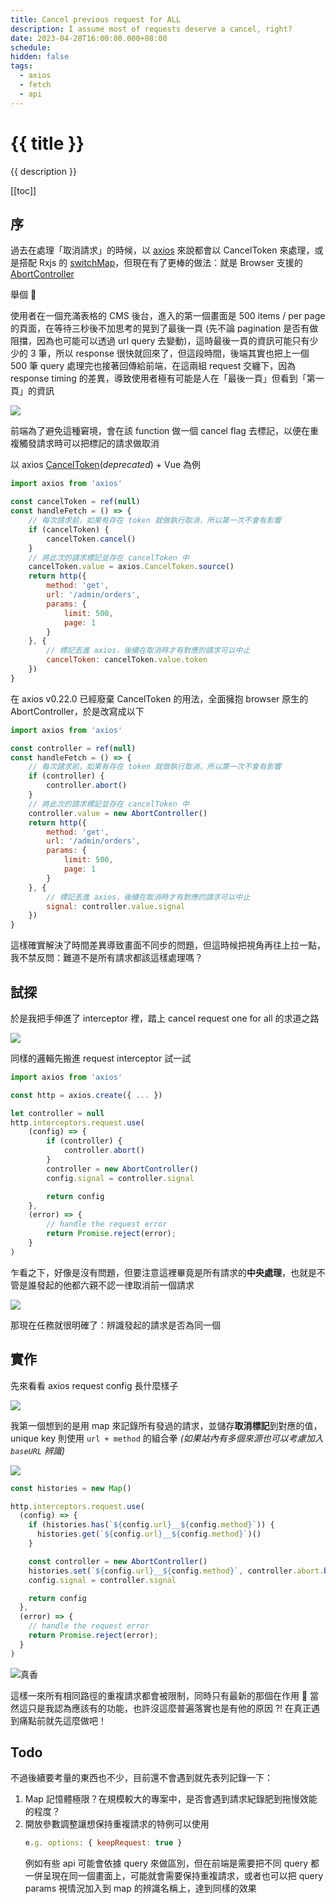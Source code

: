 ```yaml
---
title: Cancel previous request for ALL
description: I assume most of requests deserve a cancel, right?
date: 2023-04-28T16:00:00.000+08:00
schedule:
hidden: false
tags:
  - axios
  - fetch
  - api
---
```


# {{ title }}

{{ description }}

[[toc]]


## 序

過去在處理「取消請求」的時候，以 [axios](https://axios-http.com/) 來說都會以 CancelToken 來處理，或是搭配 Rxjs 的 [switchMap](https://rxjs.dev/api/index/function/switchMap)，但現在有了更棒的做法：就是 Browser 支援的 [AbortController](https://developer.mozilla.org/en-US/docs/Web/API/AbortController)

舉個 🌰

使用者在一個充滿表格的 CMS 後台，進入的第一個畫面是 500 items / per page 的頁面，在等待三秒後不加思考的晃到了最後一頁 (先不論 pagination 是否有做阻擋，因為也可能可以透過 url query 去變動)，這時最後一頁的資訊可能只有少少的 3 筆，所以 response 很快就回來了，但這段時間，後端其實也把上一個 500 筆 query 處理完也接著回傳給前端，在這兩組 request 交纏下，因為 response timing 的差異，導致使用者極有可能是人在「最後一頁」但看到「第一頁」的資訊

![](https://howtohow.notion.site/image/https%3A%2F%2Fs3-us-west-2.amazonaws.com%2Fsecure.notion-static.com%2F2b604815-0236-4a93-b39e-ba9cae1bc205%2FUntitled.png?id=97daf153-f9c2-44ea-8045-4bb050130006&table=block&spaceId=97e46578-ab72-4131-b5e5-cf4f9a6129f1&width=770&userId=&cache=v2)

前端為了避免這種窘境，會在該 function 做一個 cancel flag 去標記，以便在重複觸發請求時可以把標記的請求做取消

以 axios [CancelToken](https://github.com/axios/axios#canceltoken-deprecated)(*deprecated*) + Vue 為例

```jsx {6,7,8,10,20}
import axios from 'axios'

const cancelToken = ref(null)
const handleFetch = () => {
	// 每次請求前，如果有存在 token 就做執行取消，所以第一次不會有影響
	if (cancelToken) {
		cancelToken.cancel()
	}
	// 將此次的請求標記並存在 cancelToken 中
	cancelToken.value = axios.CancelToken.source()
	return http({
		method: 'get',
		url: '/admin/orders',
		params: {
			limit: 500,
			page: 1
		}
	}, {
		// 標記丟進 axios，後續在取消時才有對應的請求可以中止
		cancelToken: cancelToken.value.token
	})
}
```

在 axios v0.22.0 已經廢棄 CancelToken 的用法，全面擁抱 browser 原生的 AbortController，於是改寫成以下

```jsx {6,7,8,10,20}
import axios from 'axios'

const controller = ref(null)
const handleFetch = () => {
	// 每次請求前，如果有存在 token 就做執行取消，所以第一次不會有影響
	if (controller) {
		controller.abort()
	}
	// 將此次的請求標記並存在 cancelToken 中
	controller.value = new AbortController()
	return http({
		method: 'get',
		url: '/admin/orders',
		params: {
			limit: 500,
			page: 1
		}
	}, {
		// 標記丟進 axios，後續在取消時才有對應的請求可以中止
		signal: controller.value.signal
	})
}
```

這樣確實解決了時間差異導致畫面不同步的問題，但這時候把視角再往上拉一點，我不禁反問：難道不是所有請求都該這樣處理嗎？

## 試探

於是我把手伸進了 interceptor 裡，踏上 cancel request one for all 的求道之路

![](https://howtohow.notion.site/image/https%3A%2F%2Fs3-us-west-2.amazonaws.com%2Fsecure.notion-static.com%2Fa0e4e774-91d4-4394-bbc2-7c799aa85ca5%2FUntitled.png?id=99d6499c-3ce5-42eb-bcd4-bf5888bafe7d&table=block&spaceId=97e46578-ab72-4131-b5e5-cf4f9a6129f1&width=670&userId=&cache=v2)

同樣的邏輯先搬進 request interceptor 試一試

```jsx
import axios from 'axios'

const http = axios.create({ ... })

let controller = null
http.interceptors.request.use(
	(config) => {
		if (controller) {
			controller.abort()
		}
		controller = new AbortController()
		config.signal = controller.signal

		return config
	},
	(error) => {
		// handle the request error
		return Promise.reject(error);
	}
)
```

乍看之下，好像是沒有問題，但要注意這裡畢竟是所有請求的**中央處理**，也就是不管是誰發起的他都六親不認一律取消前一個請求

![](https://howtohow.notion.site/image/https%3A%2F%2Fs3-us-west-2.amazonaws.com%2Fsecure.notion-static.com%2F488acddd-2ca3-4d0d-93aa-c89f03a9061d%2FUntitled.png?id=7439462c-ccc8-47ff-b226-100ad3fc5709&table=block&spaceId=97e46578-ab72-4131-b5e5-cf4f9a6129f1&width=480&userId=&cache=v2)

那現在任務就很明確了：辨識發起的請求是否為同一個

## 實作

先來看看 axios request config 長什麼樣子

![](https://howtohow.notion.site/image/https%3A%2F%2Fs3-us-west-2.amazonaws.com%2Fsecure.notion-static.com%2F638d6273-5070-47e6-91ac-cf951e1f5a2b%2FCleanShot_2023-04-28_at_11.31.22.png?id=791e72b1-269a-4f69-87c5-728c0f7d106c&table=block&spaceId=97e46578-ab72-4131-b5e5-cf4f9a6129f1&width=1720&userId=&cache=v2)

我第一個想到的是用 map 來記錄所有發過的請求，並儲存**取消標記**到對應的值，unique key 則使用 `url + method` 的組合拳 *(如果站內有多個來源也可以考慮加入 `baseURL` 辨識)*

![](https://howtohow.notion.site/image/https%3A%2F%2Fs3-us-west-2.amazonaws.com%2Fsecure.notion-static.com%2Fc37ce436-286f-4af9-b95d-223ba65b35fa%2FCleanShot_2023-04-28_at_14.28.56.png?id=9e6dc9ad-81c8-44f2-b4c2-cef5c6baf5f9&table=block&spaceId=97e46578-ab72-4131-b5e5-cf4f9a6129f1&width=1120&userId=&cache=v2)

```jsx
const histories = new Map()

http.interceptors.request.use(
  (config) => {
    if (histories.has(`${config.url}__${config.method}`)) {
      histories.get(`${config.url}__${config.method}`)()
    }

    const controller = new AbortController()
    histories.set(`${config.url}__${config.method}`, controller.abort.bind(controller))
    config.signal = controller.signal

    return config
  },
  (error) => {
    // handle the request error
    return Promise.reject(error);
  }
)
```

![真香](https://howtohow.notion.site/image/https%3A%2F%2Fs3-us-west-2.amazonaws.com%2Fsecure.notion-static.com%2Fbabf974c-e1b6-4398-a63e-7acfccdb64d0%2FUntitled.png?id=90aca5a5-6bce-4b5b-8dcd-f933cfc6ba39&table=block&spaceId=97e46578-ab72-4131-b5e5-cf4f9a6129f1&width=480&userId=&cache=v2)

這樣一來所有相同路徑的重複請求都會被限制，同時只有最新的那個在作用 🤘 當然這只是我認為應該有的功能，也許沒這麼普遍落實也是有他的原因 ?! 在真正遇到痛點前就先這麼做吧！

## Todo

不過後續要考量的東西也不少，目前還不會遇到就先表列記錄一下：

1. Map 記憶體極限？在規模較大的專案中，是否會遇到請求紀錄肥到拖慢效能的程度？
2. 開放參數調整讓想保持重複請求的特例可以使用
    ```jsx
    e.g. options: { keepRequest: true }
    ```
    例如有些 api 可能會依據 query 來做區別，但在前端是需要把不同 query 都一併呈現在同一個畫面上，可能就會需要保持重複請求，或者也可以把 query params 視情況加入到 map 的辨識名稱上，達到同樣的效果